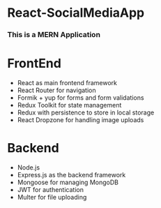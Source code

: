 # React-SocialMediaApp
### This is a MERN Application  
# FrontEnd 
- React as main frontend framework
- React Router for navigation
- Formik + yup for forms and form validations
- Redux Toolkit for state management
- Redux with persistence to store in local storage
- React Dropzone for handling image uploads

# Backend
- Node.js
- Express.js as the backend framework
- Mongoose for managing MongoDB
- JWT for authentication
- Multer for file uploading
